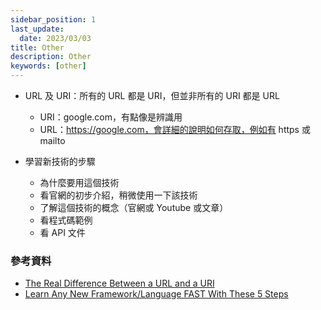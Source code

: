 ```yaml
---
sidebar_position: 1
last_update:
  date: 2023/03/03
title: Other
description: Other
keywords: [other]
---
```


- URL 及 URI：所有的 URL 都是 URI，但並非所有的 URI 都是 URL

  - URI：google.com，有點像是辨識用
  - URL：https://google.com，會詳細的說明如何存取，例如有 https 或 mailto

- 學習新技術的步驟
  - 為什麼要用這個技術
  - 看官網的初步介紹，稍微使用一下該技術
  - 了解這個技術的概念（官網或 Youtube 或文章）
  - 看程式碼範例
  - 看 API 文件

### 參考資料

- [The Real Difference Between a URL and a URI](https://danielmiessler.com/study/difference-between-uri-url/)
- [Learn Any New Framework/Language FAST With These 5 Steps](https://www.youtube.com/watch?v=zTAWYY5cb0M&ab_channel=WebDevSimplified)
